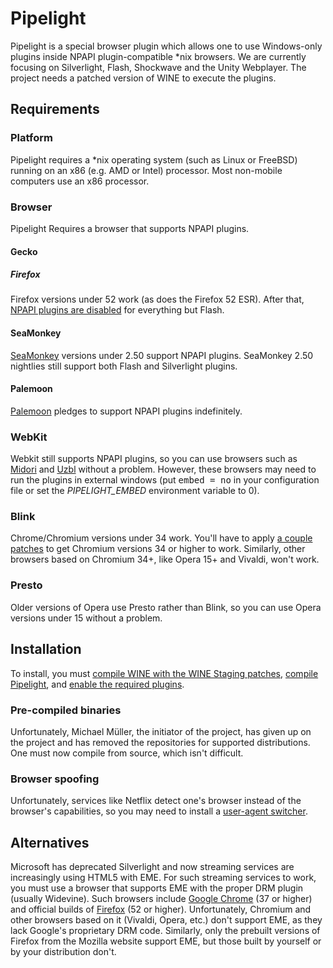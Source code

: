 # Pipelight

Pipelight is a special browser plugin which allows one to use Windows-only plugins inside NPAPI plugin-compatible \*nix browsers.  We are currently focusing on Silverlight, Flash, Shockwave and the Unity Webplayer.  The project needs a patched version of WINE to execute the plugins. 

## Requirements

### Platform
Pipelight requires a \*nix operating system (such as Linux or FreeBSD) running on an x86 (e.g. AMD or Intel) processor.  Most non-mobile computers use an x86 processor.

### Browser
Pipelight Requires a browser that supports NPAPI plugins.

#### Gecko
##### Firefox
Firefox versions under 52 work (as does the Firefox 52 ESR).  After that, [NPAPI plugins are disabled](https://blog.mozilla.org/futurereleases/2015/10/08/npapi-plugins-in-firefox/) for everything but Flash.

#### SeaMonkey
[SeaMonkey](https://www.seamonkey-project.org/) versions under 2.50 support NPAPI plugins.  SeaMonkey 2.50 nightlies still support both Flash and Silverlight plugins.

#### Palemoon
[Palemoon](http://www.palemoon.org/) pledges to support NPAPI plugins indefinitely.

### WebKit
Webkit still supports NPAPI plugins, so you can use browsers such as [Midori](http://midori-browser.org/) and [Uzbl](https://www.uzbl.org/) without a problem.  However, these browsers may need to run the plugins in external windows (put <samp>embed = no</samp> in your configuration file or set the <var>PIPELIGHT_EMBED</var> environment variable to 0).

### Blink
Chrome/Chromium versions under 34 work.  You'll have to apply [a couple patches](https://bugs.launchpad.net/pipelight/+bug/1307989) to get Chromium versions 34 or higher to work.  Similarly, other browsers based on Chromium 34+, like Opera 15+ and Vivaldi, won't work.

### Presto
Older versions of Opera use Presto rather than Blink, so you can use Opera versions under 15 without a problem.

## Installation
To install, you must [compile WINE with the WINE Staging patches](http://web.archive.org/web/20160815170857/http://pipelight.net:80/cms/page-wine.html), [compile Pipelight](http://web.archive.org/web/20160815170857/http://pipelight.net:80/cms/install/compile-pipelight.html), and [enable the required plugins](http://web.archive.org/web/20160815170857/http://pipelight.net:80/cms/installation.html#section_2).

### Pre-compiled binaries
Unfortunately, Michael Müller, the initiator of the project, has given up on the project and has removed the repositories for supported distributions.  One must now compile from source, which isn't difficult.

### Browser spoofing
Unfortunately, services like Netflix detect one's browser instead of the browser's capabilities, so you may need to install a [user-agent switcher](https://github.com/keithbowes/user-agent-switcher).

## Alternatives
Microsoft has deprecated Silverlight and now streaming services are increasingly using HTML5 with EME.  For such streaming services to work, you must use a browser that supports EME with the proper DRM plugin (usually Widevine).  Such browsers include [Google Chrome](https://www.google.com/chrome/index.html) (37 or higher) and official builds of [Firefox](https://mozilla.com/) (52 or higher).  Unfortunately, Chromium and other browsers based on it (Vivaldi, Opera, etc.) don't support EME, as they lack Google's proprietary DRM code.  Similarly, only the prebuilt versions of Firefox from the Mozilla website support EME, but those built by yourself or by your distribution don't.
